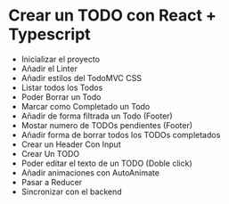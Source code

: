 # Crear un TODO con React + Typescript

- Inicializar el proyecto
- Añadir el Linter
- Añadir estilos del TodoMVC CSS
- Listar todos los Todos
- Poder Borrar un Todo
- Marcar como Completado un Todo
- Añadir de forma filtrada un Todo (Footer)
- Mostar numero de TODOs pendientes (Footer)
- Añadir forma de borrar todos los TODOs completados
- Crear un Header Con Input
- Crear Un TODO
- Poder editar el texto de un TODO (Doble click)
- Añadir animaciones con AutoAnimate
- Pasar a Reducer
- Sincronizar con el backend